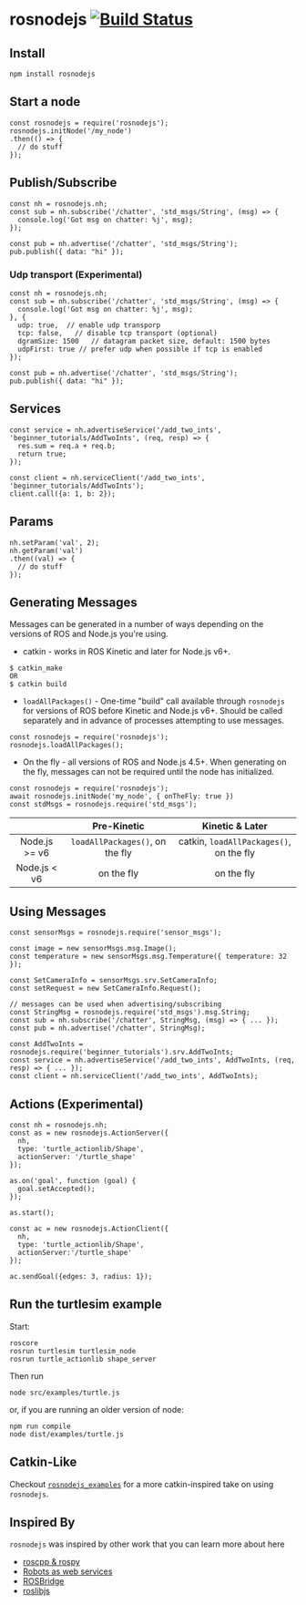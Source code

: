 # rosnodejs [![Build Status](https://travis-ci.org/RethinkRobotics-opensource/rosnodejs.svg)](https://travis-ci.org/RethinkRobotics-opensource/rosnodejs)

## Install
`npm install rosnodejs`

## Start a node
```
const rosnodejs = require('rosnodejs');
rosnodejs.initNode('/my_node')
.then(() => {
  // do stuff
});
```

## Publish/Subscribe
```
const nh = rosnodejs.nh;
const sub = nh.subscribe('/chatter', 'std_msgs/String', (msg) => {
  console.log('Got msg on chatter: %j', msg);
});

const pub = nh.advertise('/chatter', 'std_msgs/String');
pub.publish({ data: "hi" });
```
### Udp transport (Experimental)

```
const nh = rosnodejs.nh;
const sub = nh.subscribe('/chatter', 'std_msgs/String', (msg) => {
  console.log('Got msg on chatter: %j', msg);
}, {
  udp: true,  // enable udp transporp
  tcp: false,   // disable tcp transport (optional)
  dgramSize: 1500   // datagram packet size, default: 1500 bytes
  udpFirst: true // prefer udp when possible if tcp is enabled  
});

const pub = nh.advertise('/chatter', 'std_msgs/String');
pub.publish({ data: "hi" });
```
## Services
```
const service = nh.advertiseService('/add_two_ints', 'beginner_tutorials/AddTwoInts', (req, resp) => {
  res.sum = req.a + req.b;
  return true;
});

const client = nh.serviceClient('/add_two_ints', 'beginner_tutorials/AddTwoInts');
client.call({a: 1, b: 2});
```

## Params
```
nh.setParam('val', 2);
nh.getParam('val')
.then((val) => {
  // do stuff
});
```
## Generating Messages

Messages can be generated in a number of ways depending on the versions of ROS and Node.js you're using.
- catkin - works in ROS Kinetic and later for Node.js v6+.
```
$ catkin_make
OR
$ catkin build
```
- `loadAllPackages()` - One-time "build" call available through `rosnodejs` for versions of ROS before Kinetic and Node.js v6+. Should be called separately and in advance of processes attempting to use messages.
```
const rosnodejs = require('rosnodejs');
rosnodejs.loadAllPackages();
```
- On the fly - all versions of ROS and Node.js 4.5+. When generating on the fly, messages can not be required until the node has initialized.
```
const rosnodejs = require('rosnodejs');
await rosnodejs.initNode('my_node', { onTheFly: true })
const stdMsgs = rosnodejs.require('std_msgs');
```

| |Pre-Kinetic|Kinetic & Later|
|:---:|:---:|:---:|
|Node.js  >= v6|`loadAllPackages()`, on the fly|catkin, `loadAllPackages()`, on the fly|
|Node.js < v6|on the fly|on the fly|

## Using Messages
```
const sensorMsgs = rosnodejs.require('sensor_msgs');

const image = new sensorMsgs.msg.Image();
const temperature = new sensorMsgs.msg.Temperature({ temperature: 32 });

const SetCameraInfo = sensorMsgs.srv.SetCameraInfo;
const setRequest = new SetCameraInfo.Request();

// messages can be used when advertising/subscribing
const StringMsg = rosnodejs.require('std_msgs').msg.String;
const sub = nh.subscribe('/chatter', StringMsg, (msg) => { ... });
const pub = nh.advertise('/chatter', StringMsg);

const AddTwoInts = rosnodejs.require('beginner_tutorials').srv.AddTwoInts;
const service = nh.advertiseService('/add_two_ints', AddTwoInts, (req, resp) => { ... });
const client = nh.serviceClient('/add_two_ints', AddTwoInts);
```
## Actions (Experimental)
```
const nh = rosnodejs.nh;
const as = new rosnodejs.ActionServer({
  nh,
  type: 'turtle_actionlib/Shape',
  actionServer: '/turtle_shape'
});

as.on('goal', function (goal) {
  goal.setAccepted();
});

as.start();

const ac = new rosnodejs.ActionClient({
  nh,
  type: 'turtle_actionlib/Shape',
  actionServer:'/turtle_shape'
});

ac.sendGoal({edges: 3, radius: 1});
```
## Run the turtlesim example

Start:

```
roscore
rosrun turtlesim turtlesim_node
rosrun turtle_actionlib shape_server
```

Then run
```
node src/examples/turtle.js
```

or, if you are running an older version of node:

```
npm run compile
node dist/examples/turtle.js
```

## Catkin-Like
Checkout [`rosnodejs_examples`](https://github.com/RethinkRobotics-opensource/rosnodejs_examples) for a more catkin-inspired take on using `rosnodejs`.

## Inspired By
`rosnodejs` was inspired by other work that you can learn more about here
- [roscpp & rospy](https://github.com/ros/ros_comm)
- [Robots as web services](http://ieeexplore.ieee.org/document/5980464/?tp=&arnumber=5980464&url=http:%2F%2Fieeexplore.ieee.org%2Fxpls%2Fabs_all.jsp%3Farnumber%3D5980464)
- [ROSBridge](https://github.com/RobotWebTools/rosbridge_suite)
- [roslibjs](https://github.com/RobotWebTools/roslibjs)

